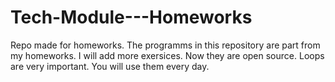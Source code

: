# Tech-Module---Homeworks
Repo made for homeworks.
The programms in this repository are part from my homeworks.
I will add more exersices.
Now they are open source.
Loops are very important.
You will use them every day.